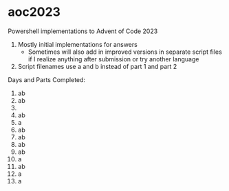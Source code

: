 # aoc2023
Powershell implementations to Advent of Code 2023
1. Mostly initial implementations for answers
   * Sometimes will also add in improved versions in separate script files if I realize anything after submission or try another language
1. Script filenames use a and b instead of part 1 and part 2

Days and Parts Completed:
01. ab
02. ab
03. 
04. ab
05. a
06. ab
07. ab
08. ab
09. ab
10. a
11. ab
12. a
13. a